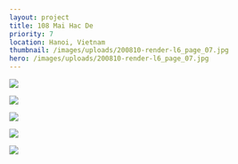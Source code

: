 ```yaml
---
layout: project
title: 108 Mai Hac De
priority: 7
location: Hanoi, Vietnam
thumbnail: /images/uploads/200810-render-l6_page_07.jpg
hero: /images/uploads/200810-render-l6_page_07.jpg
---
```

![](/images/uploads/whatsapp-image-2021-03-12-at-9.56.12-am.jpeg)

![](/images/uploads/200810-render-l6_page_10.jpg)

![](/images/uploads/whatsapp-image-2021-03-12-at-9.56.12-am.jpeg)

![](/images/uploads/200810-render-l6_page_04.jpg)

![](/images/uploads/200810-render-l6_page_09.jpg)